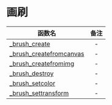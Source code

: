 # 画刷

|函数名|备注|
|--|:--:|
|[_brush_create](function/draw/brush/_brush_create.md)|-|
|[_brush_createfromcanvas](function/draw/brush/_brush_createfromcanvas.md)|-|
|[_brush_createfromimg](function/draw/brush/_brush_createfromimg.md)|-|
|[_brush_destroy](function/draw/brush/_brush_destroy.md)|-|
|[_brush_setcolor](function/draw/brush/_brush_setcolor.md)|-|
|[_brush_settransform](function/draw/brush/_brush_settransform.md)|-|
